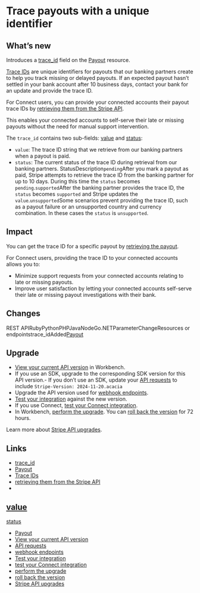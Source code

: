 # Trace payouts with a unique identifier

## What’s new

Introduces a
[trace_id](https://docs.stripe.com/api/payouts/object#payout_object-trace_id)
field on the [Payout](https://docs.stripe.com/api/payouts) resource.

[Trace IDs](https://docs.stripe.com/payouts/trace-id) are unique identifiers for
payouts that our banking partners create to help you track missing or delayed
payouts. If an expected payout hasn’t settled in your bank account after 10
business days, contact your bank for an update and provide the trace ID.

For Connect users, you can provide your connected accounts their payout trace
IDs by [retrieving them from the Stripe
API](https://docs.stripe.com/api/payouts/retrieve).

This enables your connected accounts to self-serve their late or missing payouts
without the need for manual support intervention.

The `trace_id` contains two sub-fields:
[value](https://docs.stripe.com/api/payouts/object#payout_object-trace_id-value)
and
[status](https://docs.stripe.com/api/payouts/object#payout_object-trace_id-status):

- `value`: The trace ID string that we retrieve from our banking partners when a
payout is paid.
- `status`: The current status of the trace ID during retrieval from our banking
partners.
StatusDescription`pending`After you mark a payout as paid, Stripe attempts to
retrieve the trace ID from the banking partner for up to 10 days. During this
time the `status` becomes `pending`.`supported`After the banking partner
provides the trace ID, the `status` becomes `supported` and Stripe updates the
`value`.`unsupported`Some scenarios prevent providing the trace ID, such as a
payout failure or an unsupported country and currency combination. In these
cases the `status` is `unsupported`.
## Impact

You can get the trace ID for a specific payout by [retrieving the
payout](https://docs.stripe.com/api/payouts/retrieve).

For Connect users, providing the trace ID to your connected accounts allows you
to:

- Minimize support requests from your connected accounts relating to late or
missing payouts.
- Improve user satisfaction by letting your connected accounts self-serve their
late or missing payout investigations with their bank.

## Changes

REST APIRubyPythonPHPJavaNodeGo.NETParameterChangeResources or
endpointstrace_idAdded[Payout](https://docs.stripe.com/api/payouts/object)
## Upgrade

- [View your current API
version](https://docs.stripe.com/upgrades#view-your-api-version-and-the-latest-available-upgrade-in-workbench)
in Workbench.
- If you use an SDK, upgrade to the corresponding SDK version for this API
version.- If you don’t use an SDK, update your [API
requests](https://docs.stripe.com/api/versioning) to include `Stripe-Version:
2024-11-20.acacia`
- Upgrade the API version used for [webhook
endpoints](https://docs.stripe.com/webhooks/versioning).
- [Test your integration](https://docs.stripe.com/testing) against the new
version.
- If you use Connect, [test your Connect
integration](https://docs.stripe.com/connect/testing).
- In Workbench, [perform the
upgrade](https://docs.stripe.com/upgrades#perform-the-upgrade). You can [roll
back the version](https://docs.stripe.com/upgrades#roll-back-your-api-version)
for 72 hours.

Learn more about [Stripe API upgrades](https://docs.stripe.com/upgrades).

## Links

- [trace_id](https://docs.stripe.com/api/payouts/object#payout_object-trace_id)
- [Payout](https://docs.stripe.com/api/payouts)
- [Trace IDs](https://docs.stripe.com/payouts/trace-id)
- [retrieving them from the Stripe
API](https://docs.stripe.com/api/payouts/retrieve)
-
[value](https://docs.stripe.com/api/payouts/object#payout_object-trace_id-value)
-
[status](https://docs.stripe.com/api/payouts/object#payout_object-trace_id-status)
- [Payout](https://docs.stripe.com/api/payouts/object)
- [View your current API
version](https://docs.stripe.com/upgrades#view-your-api-version-and-the-latest-available-upgrade-in-workbench)
- [API requests](https://docs.stripe.com/api/versioning)
- [webhook endpoints](https://docs.stripe.com/webhooks/versioning)
- [Test your integration](https://docs.stripe.com/testing)
- [test your Connect integration](https://docs.stripe.com/connect/testing)
- [perform the upgrade](https://docs.stripe.com/upgrades#perform-the-upgrade)
- [roll back the
version](https://docs.stripe.com/upgrades#roll-back-your-api-version)
- [Stripe API upgrades](https://docs.stripe.com/upgrades)